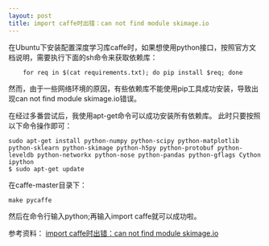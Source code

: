 ```yaml
---
layout: post
title: import caffe时出错：can not find module skimage.io
---
```


在Ubuntu下安装配置深度学习库caffe时，如果想使用python接口，按照官方文档说明，需要执行下面的sh命令来获取依赖库：
		
		for req in $(cat requirements.txt); do pip install $req; done

然而，由于一些网络环境的原因，有些依赖库不能使用pip工具成功安装，导致出现can not find module skimage.io错误。


在经过多番尝试后，我使用apt-get命令可以成功安装所有依赖库。
此时只要按照以下命令操作即可：

	sudo apt-get install python-numpy python-scipy python-matplotlib python-sklearn python-skimage python-h5py python-protobuf python-leveldb python-networkx python-nose python-pandas python-gflags Cython ipython 
	$ sudo apt-get update

在caffe-master目录下：

	make pycaffe

然后在命令行输入python;再输入import caffe就可以成功啦。

参考资料：
[import caffe时出错：can not find module skimage.io](http://blog.csdn.net/tsinghuahui/article/details/46790705)